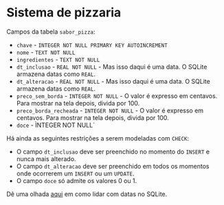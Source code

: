 # Sistema de pizzaria

Campos da tabela `sabor_pizza`:

* `chave` - `INTEGER NOT NULL PRIMARY KEY AUTOINCREMENT`
* `nome` - `TEXT NOT NULL`
* `ingredientes` - `TEXT NOT NULL`
* `dt_inclusao` - `REAL NOT NULL` - Mas isso daqui é uma data. O SQLite armazena datas como `REAL`.
* `dt_alteracao` - `REAL NOT NULL` - Mas isso daqui é uma data. O SQLite armazena datas como `REAL`.
* `preco_sem_borda` - `INTEGER NOT NULL` - O valor é expresso em centavos. Para mostrar na tela depois, divida por 100.
* `preco_borda_recheada` - `INTEGER NOT NULL` - O valor é expresso em centavos. Para mostrar na tela depois, divida por 100.
* `doce` - ÌNTEGER NOT NULL`

Há ainda as seguintes restrições a serem modeladas com `CHECK`:

* O campo `dt_inclusao` deve ser preenchido no momento do `INSERT` e nunca mais alterado.
* O campo `dt_alteracao` deve ser preenchido em todos os momentos onde ocorrerem um `INSERT` ou um `UPDATE`.
* O campo `doce` só admite os valores 0 ou 1.

Dê uma olhada [aqui](https://www.sqlitetutorial.net/sqlite-date/) em como lidar com datas no SQLite.
